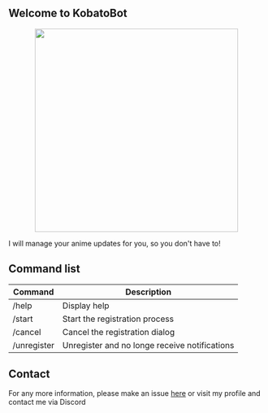 ## Welcome to KobatoBot

<p align="center">
  <img src="https://cherryleafroad.github.io/KobatoBot/assets/kobato.jpg" width="400" height="400">
</p>

I will manage your anime updates for you, so you don't have to!

## Command list
| Command | Description |
|---------|-------------|
| /help | Display help  |
| /start | Start the registration process |
| /cancel | Cancel the registration dialog |
| /unregister | Unregister and no longe receive notifications |

## Contact
For any more information, please make an issue [here](https://github.com/cherryleafroad/KobatoBot) or visit my profile and contact me via Discord

